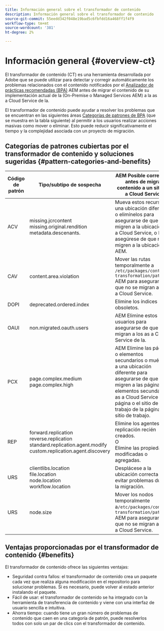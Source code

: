 ```yaml
---
title: Información general sobre el transformador de contenido
description: Información general sobre el transformador de contenido
source-git-commit: 55eedd342f048e19bad5c6fbfdd16a468ff1f4f9
workflow-type: tm+mt
source-wordcount: '381'
ht-degree: 2%

---
```


# Información general {#overview-ct}

El transformador de contenido (CT) es una herramienta desarrollada por Adobe que se puede utilizar para detectar y corregir automáticamente los problemas relacionados con el contenido notificados por el [Analizador de prácticas recomendadas (BPA)](/help/journey-migration/best-practices-analyzer/overview-best-practices-analyzer.md) AEM antes de migrar el contenido de su implementación actual de la (On-Premise o Managed Services AEM) a la as a Cloud Service de la.

El transformador de contenido puede ayudar a resolver los problemas que se encuentran en las siguientes áreas [Categorías de patrones de BPA](https://experienceleague.adobe.com/docs/experience-manager-pattern-detection/table-of-contents/aso.html) (que se muestra en la tabla siguiente) al permitir a los usuarios realizar acciones masivas como mover o eliminar. Esto puede reducir significativamente el tiempo y la complejidad asociada con un proyecto de migración.

## Categorías de patrones cubiertas por el transformador de contenido y soluciones sugeridas {#pattern-categories-and-benefits}

| Código de patrón | Tipo/subtipo de sospecha | AEM Posible corrección antes de migrar contenido a un sitio as a Cloud Service |
|--------------|--------------------------------------------------------------------------------------------------------------------|------------------------------------------------------------------------------------------------------------------------------------|
| ACV | missing.jcrcontent <br> missing.original.rendition <br> metadata.descenants. | Mueva estos recursos a una ubicación diferente o elimínelos para asegurarse de que no se migren a la ubicación as a Cloud Service, o bien, asegúrese de que no se migren a la ubicación AEM. |
| CAV | content.area.violation | Mover las rutas temporalmente a `/etc/packages/content-transformation/paths` AEM para asegurarse de que no se migran a la as a Cloud Service. |
| DOPI | deprecated.ordered.index | Elimine los índices obsoletos. |
| OAUI | non.migrated.oauth.users | AEM Elimine estos usuarios para asegurarse de que no se migran a los as a Cloud Service de la. |
| PCX | page.complex.medium <br> page.complex.high | AEM Elimine las páginas o elementos secundarios o muévalos a una ubicación diferente para asegurarse de que no se migren a las páginas o elementos secundarios as a Cloud Service de la página o el sitio de trabajo de la página o el sitio de trabajo. |
| REP | forward.replication <br> reverse.replication <br> standard.replication.agent.modify <br> custom.replication.agent.discovery | Elimine los agentes de replicación recién creados. <br> O <br> Elimine las propiedades modificadas o agregadas. |
| URS | clientlibs.location <br> file.location <br> node.location <br> workflow.location | Desplácese a la ubicación correcta para evitar problemas durante la migración. |
| URS | node.size | Mover los nodos temporalmente a`/etc/packages/content-transformation/paths` AEM para asegurarse de que no se migran a la as a Cloud Service. |

## Ventajas proporcionadas por el transformador de contenido {#benefits}

El transformador de contenido ofrece las siguientes ventajas:

* Seguridad contra fallos: el transformador de contenido crea un paquete cada vez que realiza alguna modificación en el repositorio para solucionar problemas. Si es necesario, puede volver al estado anterior instalando el paquete.
* Fácil de usar: el transformador de contenido se ha integrado con la herramienta de transferencia de contenido y viene con una interfaz de usuario sencilla e intuitiva.
* Ahorra tiempo: cuando tiene un gran número de problemas de contenido que caen en una categoría de patrón, puede resolverlos todos con solo un par de clics con el transformador de contenido.

